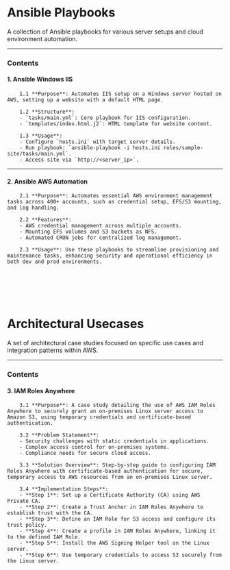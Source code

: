 # Ansible Playbooks

A collection of Ansible playbooks for various server setups and cloud environment automation.

---

### Contents

#### **1. Ansible Windows IIS**

        1.1 **Purpose**: Automates IIS setup on a Windows server hosted on AWS, setting up a website with a default HTML page.

        1.2 **Structure**:
        - `tasks/main.yml`: Core playbook for IIS configuration.
        - `templates/index.html.j2`: HTML template for website content.

        1.3 **Usage**:
        - Configure `hosts.ini` with target server details.
        - Run playbook: `ansible-playbook -i hosts.ini roles/sample-site/tasks/main.yml`.
        - Access site via `http://<server_ip>`.

---

#### **2. Ansible AWS Automation**

        2.1 **Purpose**: Automates essential AWS environment management tasks across 400+ accounts, such as credential setup, EFS/S3 mounting, and log handling.

        2.2 **Features**:
        - AWS credential management across multiple accounts.
        - Mounting EFS volumes and S3 buckets as NFS.
        - Automated CRON jobs for centralized log management.

        2.3 **Usage**: Use these playbooks to streamline provisioning and maintenance tasks, enhancing security and operational efficiency in both dev and prod environments.



<br>
<br>
<br>
<br>




# Architectural Usecases

A set of architectural case studies focused on specific use cases and integration patterns within AWS.

---

### Contents

#### **3. IAM Roles Anywhere**

        3.1 **Purpose**: A case study detailing the use of AWS IAM Roles Anywhere to securely grant an on-premises Linux server access to Amazon S3, using temporary credentials and certificate-based authentication.

        3.2 **Problem Statement**:
        - Security challenges with static credentials in applications.
        - Complex access control for on-premises systems.
        - Compliance needs for secure cloud access.

        3.3 **Solution Overview**: Step-by-step guide to configuring IAM Roles Anywhere with certificate-based authentication for secure, temporary access to AWS resources from an on-premises Linux server.

        3.4 **Implementation Steps**:
        - **Step 1**: Set up a Certificate Authority (CA) using AWS Private CA.
        - **Step 2**: Create a Trust Anchor in IAM Roles Anywhere to establish trust with the CA.
        - **Step 3**: Define an IAM Role for S3 access and configure its trust policy.
        - **Step 4**: Create a profile in IAM Roles Anywhere, linking it to the defined IAM Role.
        - **Step 5**: Install the AWS Signing Helper tool on the Linux server.
        - **Step 6**: Use temporary credentials to access S3 securely from the Linux server.